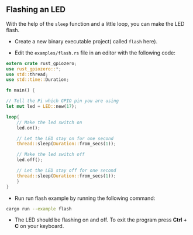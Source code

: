 ## Flashing an LED

With the help of the `sleep` function and a little loop, you can make the LED flash.

+ Create a new binary executable project( called `flash` here).


+ Edit the `examples/flash.rs` file in an editor with the following code:


```rust
extern crate rust_gpiozero;
use rust_gpiozero::*;
use std::thread;
use std::time::Duration;

fn main() {

// Tell the Pi which GPIO pin you are using
let mut led = LED::new(17);

loop{
    // Make the led switch on
    led.on();

    // Let the LED stay on for one second
    thread::sleep(Duration::from_secs(1));

    // Make the led switch off
    led.off();

    // Let the LED stay off for one second
    thread::sleep(Duration::from_secs(1));
    }
}
```
+ Run run flash example by running the following command:

```bash
cargo run --example flash
```

+ The LED should be flashing on and off. To exit the program press **Ctrl + C** on your keyboard.
